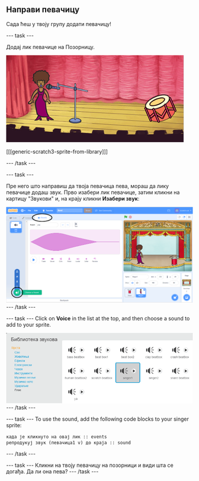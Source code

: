 ## Направи певачицу

Сада ћеш у твоју групу додати певачицу!

\--- task \---

Додај лик певачице на Позорницу.

![снимак екрана](images/band-singer-mic.png)

[[[generic-scratch3-sprite-from-library]]]

\--- /task \---

\--- task \---

Пре него што направиш да твоја певачица пева, мораш да лику певачице додаш звук. Прво изабери лик певачице, затим кликни на картицу "Звукови" и, на крају кликни **Изабери звук**:

![снимак екрана](images/band-import-sound-annotated.png) \--- /task \---

\--- task \--- Click on **Voice** in the list at the top, and then choose a sound to add to your sprite.

![снимак екрана](images/band-choose-sound.png) \--- /task \---

\--- task \--- To use the sound, add the following code blocks to your singer sprite:

```blocks3
када је кликнуто на овај лик :: events
репродукуј звук (певачица1 v) до краја :: sound
```

\--- /task \---

\--- task \--- Кликни на твоју певачицу на позорници и види шта се догађа. Да ли она пева? \--- /task \---